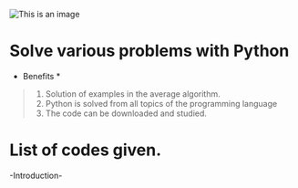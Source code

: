 ![This is an image](https://media.geeksforgeeks.org/wp-content/cdn-uploads/20200612153905/Python-Programming-Examples1.png)
# Solve various problems with Python

* Benefits *
> 1. Solution of examples in the average algorithm.
> 2. Python is solved from all topics of the programming language
> 3. The code can be downloaded and studied.

# List of codes given.
-Introduction-
